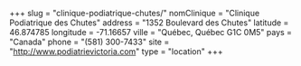 +++
slug = "clinique-podiatrique-chutes/"
nomClinique = "Clinique Podiatrique des Chutes"
address = "1352 Boulevard des Chutes"
latitude = 46.874785
longitude = -71.16657
ville = "Québec, Québec G1C 0M5"
pays = "Canada"
phone = "(581) 300-7433"
site = "http://www.podiatrievictoria.com"
type = "location"
+++